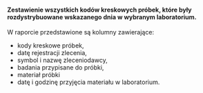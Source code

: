 #### Zestawienie wszystkich kodów kreskowych próbek, które były rozdystrybuowane wskazanego dnia w wybranym laboratorium.

W raporcie przedstawione są kolumny zawierające:

* kody kreskowe próbek,
* datę rejestracji zlecenia,
* symbol i nazwę zleceniodawcy,
* badania przypisane do próbki,
* materiał próbki
* datę i godzinę przyjęcia materiału w laboratorium.
